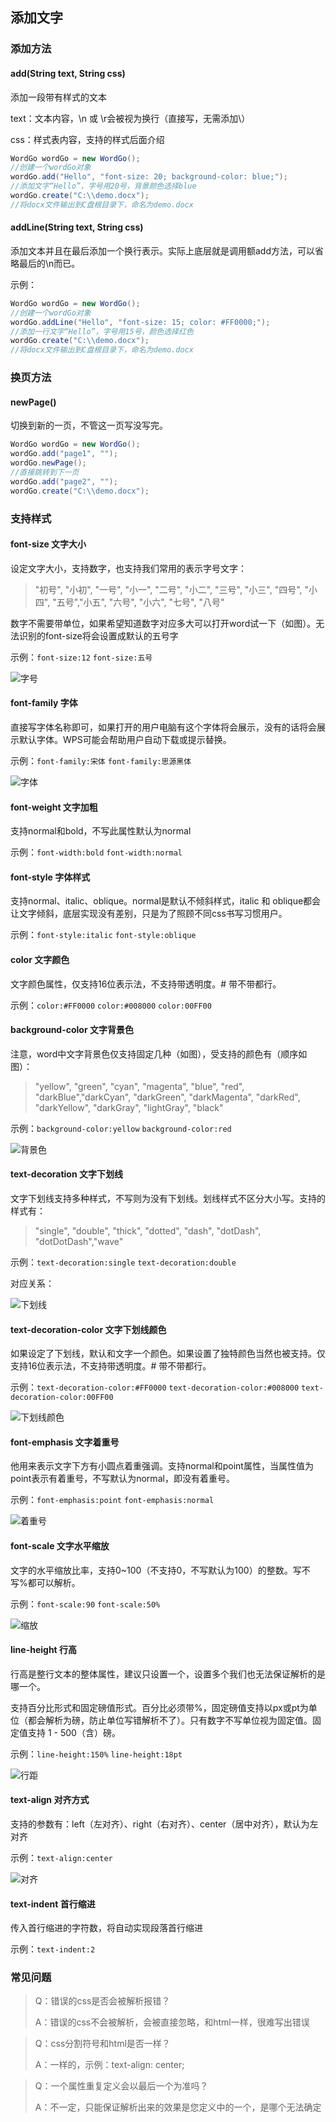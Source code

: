 ## 添加文字

### 添加方法

#### add(String text, String css)

添加一段带有样式的文本

text：文本内容，\n 或 \r会被视为换行（直接写，无需添加\）

css：样式表内容，支持的样式后面介绍

```java
WordGo wordGo = new WordGo();
//创建一个wordGo对象
wordGo.add("Hello", "font-size: 20; background-color: blue;");
//添加文字“Hello”，字号用20号，背景颜色选择blue
wordGo.create("C:\\demo.docx");
//将docx文件输出到C盘根目录下，命名为demo.docx
```



#### addLine(String text, String css)

添加文本并且在最后添加一个换行表示。实际上底层就是调用额add方法，可以省略最后的\n而已。

示例：

```java
WordGo wordGo = new WordGo();
//创建一个wordGo对象
wordGo.addLine("Hello", "font-size: 15; color: #FF0000;");
//添加一行文字“Hello”，字号用15号，颜色选择红色
wordGo.create("C:\\demo.docx");
//将docx文件输出到C盘根目录下，命名为demo.docx
```



### 换页方法

#### newPage()

切换到新的一页，不管这一页写没写完。

```java
WordGo wordGo = new WordGo();
wordGo.add("page1", "");
wordGo.newPage();
//直接跳转到下一页
wordGo.add("page2", "");
wordGo.create("C:\\demo.docx");
```



### 支持样式

#### font-size 文字大小

设定文字大小，支持数字，也支持我们常用的表示字号文字：

> "初号", "小初", "一号", "小一", "二号", "小二", "三号", "小三", "四号", "小四", "五号","小五", "六号", "小六", "七号", "八号"

数字不需要带单位，如果希望知道数字对应多大可以打开word试一下（如图）。无法识别的font-size将会设置成默认的五号字

示例：`font-size:12`  `font-size:五号`

![字号](https://github.com/qrpcode/wordgo/blob/master/api/textapi.assets/%E5%AD%97%E5%8F%B7.png?raw=true)



#### font-family 字体

直接写字体名称即可，如果打开的用户电脑有这个字体将会展示，没有的话将会展示默认字体。WPS可能会帮助用户自动下载或提示替换。

示例：`font-family:宋体` `font-family:思源黑体`

![字体](https://github.com/qrpcode/wordgo/blob/master/api/textapi.assets/%E5%AD%97%E4%BD%93.png?raw=true)



#### font-weight 文字加粗

支持normal和bold，不写此属性默认为normal

示例：`font-width:bold`  `font-width:normal`



#### font-style 字体样式

支持normal、italic、oblique。normal是默认不倾斜样式，italic 和 oblique都会让文字倾斜，底层实现没有差别，只是为了照顾不同css书写习惯用户。

示例：`font-style:italic`  `font-style:oblique`  



#### color 文字颜色

文字颜色属性，仅支持16位表示法，不支持带透明度。# 带不带都行。

示例：`color:#FF0000`  `color:#008000`  `color:00FF00`



#### background-color 文字背景色

注意，word中文字背景色仅支持固定几种（如图），受支持的颜色有（顺序如图）：

> "yellow", "green", "cyan", "magenta", "blue", "red", "darkBlue","darkCyan", "darkGreen", "darkMagenta", "darkRed", "darkYellow", "darkGray", "lightGray", "black"

示例：`background-color:yellow`   `background-color:red`

![背景色](https://github.com/qrpcode/wordgo/blob/master/api/textapi.assets/%E8%83%8C%E6%99%AF%E8%89%B2.png?raw=true)



#### text-decoration 文字下划线

文字下划线支持多种样式，不写则为没有下划线。划线样式不区分大小写。支持的样式有：

> "single", "double", "thick", "dotted", "dash", "dotDash", "dotDotDash","wave"

示例：`text-decoration:single`  `text-decoration:double`

对应关系：

![下划线](https://github.com/qrpcode/wordgo/blob/master/api/textapi.assets/%E4%B8%8B%E5%88%92%E7%BA%BF.png?raw=true)



#### text-decoration-color 文字下划线颜色

如果设定了下划线，默认和文字一个颜色。如果设置了独特颜色当然也被支持。仅支持16位表示法，不支持带透明度。# 带不带都行。

示例：`text-decoration-color:#FF0000`  `text-decoration-color:#008000`  `text-decoration-color:00FF00`

![下划线颜色](https://github.com/qrpcode/wordgo/blob/master/api/textapi.assets/%E4%B8%8B%E5%88%92%E7%BA%BF%E9%A2%9C%E8%89%B2.png?raw=true)



#### font-emphasis 文字着重号

他用来表示文字下方有小圆点着重强调。支持normal和point属性，当属性值为point表示有着重号，不写默认为normal，即没有着重号。

示例：`font-emphasis:point`  `font-emphasis:normal`

![着重号](https://github.com/qrpcode/wordgo/blob/master/api/textapi.assets/%E7%9D%80%E9%87%8D%E5%8F%B7.png?raw=true)

#### font-scale 文字水平缩放

文字的水平缩放比率，支持0~100（不支持0，不写默认为100）的整数。写不写%都可以解析。

示例：`font-scale:90`  `font-scale:50%`

![缩放](https://github.com/qrpcode/wordgo/blob/master/api/textapi.assets/%E7%BC%A9%E6%94%BE.png?raw=true)



#### line-height 行高

行高是整行文本的整体属性，建议只设置一个，设置多个我们也无法保证解析的是哪一个。

支持百分比形式和固定磅值形式。百分比必须带%，固定磅值支持以px或pt为单位（都会解析为磅，防止单位写错解析不了）。只有数字不写单位视为固定值。固定值支持 1 - 500（含）磅。

示例：`line-height:150%`  `line-height:18pt`

![行距](https://github.com/qrpcode/wordgo/blob/master/api/textapi.assets/%E8%A1%8C%E8%B7%9D.png?raw=true)



#### text-align  对齐方式

支持的参数有：left（左对齐）、right（右对齐）、center（居中对齐），默认为左对齐

示例：`text-align:center`

![对齐](https://github.com/qrpcode/wordgo/blob/master/api/textapi.assets/%E5%AF%B9%E9%BD%90.png?raw=true)

#### text-indent  首行缩进

传入首行缩进的字符数，将自动实现段落首行缩进

示例：`text-indent:2`


### 常见问题

> Q：错误的css是否会被解析报错？
>
> A：错误的css不会被解析，会被直接忽略，和html一样，很难写出错误

> Q：css分割符号和html是否一样？
>
> A：一样的，示例：text-align: center;

> Q：一个属性重复定义会以最后一个为准吗？
>
> A：不一定，只能保证解析出来的效果是您定义中的一个，是哪个无法确定

